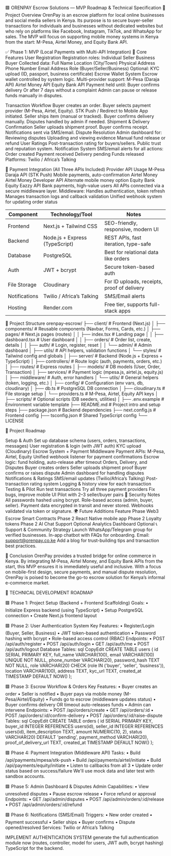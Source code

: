 🟩 ORENPAY Escrow Solutions — MVP Roadmap & Technical Specification 🧭 Project Overview OrenPay is an escrow platform for local online businesses and social media sellers in Kenya. Its purpose is to secure buyer-seller transactions for individuals and businesses without dedicated websites but who rely on platforms like Facebook, Instagram, TikTok, and WhatsApp for sales.
The MVP will focus on supporting mobile money systems in Kenya from the start: M-Pesa, Airtel Money, and Equity Bank API.

✅ Phase 1: MVP (Local Payments with Multi-API Integration) 🎯 Core Features User Registration
Registration roles:
Individual Seller
Business
Buyer
Collected data:
Full Name
Location (City/Town)
Physical Address
Phone Number
Email Address
Role (Buyer/Seller/Business)
Optional: KYC upload (ID, passport, business certificate)
Escrow Wallet System
Escrow wallet controlled by system logic.
Multi-provider support:
M-Pesa (Daraja API)
Airtel Money API
Equity Bank API
Payment held until:
Buyer confirms delivery
Or after 7 days without a complaint
Admin can pause or release funds manually in disputes.

Transaction Workflow
Buyer creates an order.
Buyer selects payment provider (M-Pesa, Airtel, Equity).
STK Push / Redirect to Mobile App initiated.
Seller ships item (manual or tracked).
Buyer confirms delivery manually.
Disputes handled by admin if needed.
Shipment & Delivery Confirmation
Seller uploads shipment proof.
Buyer confirms receipt.
Notifications sent via SMS/email.
Dispute Resolution
Admin dashboard for:
Reviewing disputes
Uploading and viewing evidence
Manual fund release or refund
User Ratings
Post-transaction rating for buyers/sellers.
Public trust and reputation system.
Notification System
SMS/email alerts for all actions:
Order created
Payment received
Delivery pending
Funds released
Platforms: Twilio / Africa’s Talking

💸 Payment Integration (All Three APIs Included)
Provider API Usage M-Pesa Daraja API (STK Push) Mobile payments, auto-confirmation Airtel Money Airtel Money Developer API Alternate mobile money option Equity Bank Equity Eazzy API Bank payments, high-value users All APIs connected via a secure middleware layer.
Middleware:
Handles authentication, token refresh
Manages transaction logs and callback validation
Unified webhook system for updating order status

Component        | Technology/Tool         | Notes
-----------------|-------------------------|------------------------------------------
Frontend         | Next.js + Tailwind CSS  | SEO-friendly, responsive, modern UI
Backend          | Node.js + Express (TypeScript) | REST APIs, fast iteration, type-safe
Database         | PostgreSQL              | Best for relational data like orders
Auth             | JWT + bcrypt            | Secure token-based auth
File Storage     | Cloudinary              | For ID uploads, receipts, proof of delivery
Notifications    | Twilio / Africa’s Talking | SMS/Email alerts
Hosting          | Render.com              | Free tier, supports full-stack apps

📁 Project Structure
orenpay-escrow/
├── client/                       # Frontend (Next.js)
│   ├── components/              # Reusable components (Navbar, Forms, Cards, etc.)
│   ├── pages/                   # Next.js pages (routes)
│   │   ├── index.tsx           # Landing page
│   │   ├── dashboard.tsx       # User dashboard
│   │   ├── orders/             # Order list, create, details
│   │   ├── auth/               # Login, register, reset
│   │   └── admin/              # Admin dashboard
│   ├── utils/                  # API helpers, validation functions
│   └── styles/                 # Tailwind config and globals
│
├── server/                      # Backend (Node.js + Express + TypeScript)
│   ├── controllers/            # Route logic (auth, payments, orders, etc.)
│   ├── routes/                 # Express routes
│   ├── models/                 # DB models (User, Order, Transaction)
│   ├── services/               # Payment logic (mpesa.js, airtel.js, equity.js)
│   ├── middleware/             # Auth, error handlers
│   └── utils/                  # General helpers (token, logging, etc.)
│
├── config/                     # Configuration (env vars, db, cloudinary)
│   ├── db.ts                   # PostgreSQL DB connection
│   ├── cloudinary.ts          # File storage setup
│   └── providers.ts           # M-Pesa, Airtel, Equity API keys
│
├── scripts/                    # Optional scripts (DB seeders, utilities)
│
├── .env.example                # Environment variable template
├── README.md                   # Project intro and setup steps
├── package.json                # Backend dependencies
├── next.config.js              # Frontend config
├── tsconfig.json               # Shared TypeScript config
└── LICENSE

🚀 Project Roadmap 

 Setup & Auth Set up database schema (users, orders, transactions, messages)
User registration & login (with JWT auth)
KYC upload (Cloudinary)
 Escrow System + Payment Middleware Payment APIs: M-Pesa, Airtel, Equity
Unified webhook listener for payment confirmations
Escrow logic: fund holding, auto-release after timeout
 Orders, Delivery, and Disputes Buyer creates orders
Seller uploads shipment proof
Buyer confirms or raises dispute
Admin dashboard for handling disputes
 Notifications & Ratings SMS/email updates (Twilio/Africa’s Talking)
Post-transaction rating system
Logging & history view for each transaction
 Testing & Pilot Run test transactions
Try all three payment providers
Fix bugs, improve mobile UI
Pilot with 2–3 seller/buyer pairs
🔐 Security Notes All passwords hashed using bcrypt.
Role-based access (admin, buyer, seller).
Payment data encrypted in transit and never stored.
Webhooks validated via token or signature.
🌍 Future Additions
Feature Phase Web3 Escrow Smart Contracts Phase 2 React Native mobile app Phase 2 Loyalty tokens Phase 2 AI Chat Support Optional Analytics Dashboard Optional 📞 Support & Community Strategy Launch WhatsApp/Telegram group for verified businesses.
In-app chatbot with FAQs for onboarding.
Email: support@orenpay.co.ke
Add a blog for trust-building tips and transaction best practices.

🏁 Conclusion OrenPay provides a trusted bridge for online commerce in Kenya. By integrating M-Pesa, Airtel Money, and Equity Bank APIs from the start, this MVP ensures it is immediately useful and inclusive. With a focus on mobile-first design, secure payments, and manual dispute resolution, OrenPay is poised to become the go-to escrow solution for Kenya’s informal e-commerce market.


🔧 TECHNICAL DEVELOPMENT ROADMAP

🟩 Phase 1: Project Setup (Backend + Frontend Scaffolding)
Goals:
    • Initialize Express backend (using TypeScript)
    • Setup PostgreSQL connection
    • Create Next.js frontend layout


🟩 Phase 2: User Authentication System
Key Features:
    • Register/Login (Buyer, Seller, Business)
    • JWT token-based authentication
    • Password hashing with bcrypt
    • Role-based access control (RBAC)
Endpoints:
    • POST /api/auth/register
    • POST /api/auth/login
    • GET /api/auth/me
    • POST /api/auth/logout
Database Tables:
sql
CopyEdit
CREATE TABLE users (
  id SERIAL PRIMARY KEY,
  full_name VARCHAR(100),
  email VARCHAR(100) UNIQUE NOT NULL,
  phone_number VARCHAR(20),
  password_hash TEXT NOT NULL,
  role VARCHAR(20) CHECK (role IN ('buyer', 'seller', 'business')),
  location VARCHAR(100),
  address TEXT,
  kyc_url TEXT,
  created_at TIMESTAMP DEFAULT NOW()
);

🟩 Phase 3: Escrow Workflow & Orders
Key Features:
    • Buyer creates an order
    • Seller is notified
    • Buyer pays via mobile money (M-Pesa/Airtel/Equity)
    • Funds go to escrow (middleware updates status)
    • Buyer confirms delivery OR timeout auto-releases funds
    • Admin can intervene
Endpoints:
    • POST /api/orders/create
    • GET /api/orders/:id
    • POST /api/orders/:id/confirm-delivery
    • POST /api/orders/:id/raise-dispute
Tables:
sql
CopyEdit
CREATE TABLE orders (
  id SERIAL PRIMARY KEY,
  buyer_id INTEGER REFERENCES users(id),
  seller_id INTEGER REFERENCES users(id),
  item_description TEXT,
  amount NUMERIC(10, 2),
  status VARCHAR(20) DEFAULT 'pending',
  payment_method VARCHAR(20),
  proof_of_delivery_url TEXT,
  created_at TIMESTAMP DEFAULT NOW()
);

🟩 Phase 4: Payment Integration (Middleware API)
Tasks:
    • Build /api/payments/mpesa/stk-push
    • Build /api/payments/airtel/initiate
    • Build /api/payments/equity/initiate
    • Listen to callbacks from all 3
    • Update order status based on success/failure
We'll use mock data and later test with sandbox accounts.

🟩 Phase 5: Admin Dashboard & Disputes
Admin Capabilities:
    • View unresolved disputes
    • Pause escrow release
    • Force refund or approval
Endpoints:
    • GET /api/admin/disputes
    • POST /api/admin/orders/:id/release
    • POST /api/admin/orders/:id/refund

🟩 Phase 6: Notifications (SMS/Email)
Triggers:
    • New order created
    • Payment successful
    • Seller ships
    • Buyer confirms
    • Dispute opened/resolved
Services: Twilio or Africa’s Talking

 IMPLEMENT AUTHENTICATION SYSTEM
 generate the full authentication module now (routes, controller, model for users, JWT auth, bcrypt hashing)
 TypeScript for the backend.
